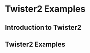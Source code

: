 # Twister2 Examples

Introduction to Twister2
------------------------

Twister2 Examples
-----------------

